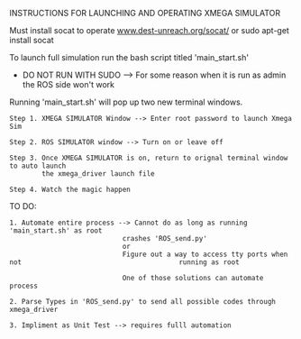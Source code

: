 INSTRUCTIONS FOR LAUNCHING AND OPERATING XMEGA SIMULATOR
 
Must install socat to operate
www.dest-unreach.org/socat/
or 
sudo apt-get install socat


To launch full simulation run the bash script titled 'main_start.sh' 
- DO NOT RUN WITH SUDO --> For some reason when it is run as admin the ROS side won't work

Running 'main_start.sh' will pop up two new terminal windows. 

	Step 1. XMEGA SIMULATOR Window --> Enter root password to launch Xmega Sim

	Step 2. ROS SIMULATOR window --> Turn on or leave off

	Step 3. Once XMEGA SIMULATOR is on, return to orignal terminal window to auto launch 
			the xmega_driver launch file

	Step 4. Watch the magic happen


TO DO:


	1. Automate entire process --> Cannot do as long as running 'main_start.sh' as root 
								crashes 'ROS_send.py' 
								or
								Figure out a way to access tty ports when not 										running as root

								One of those solutions can automate process

	2. Parse Types in 'ROS_send.py' to send all possible codes through xmega_driver

	3. Impliment as Unit Test --> requires fulll automation
